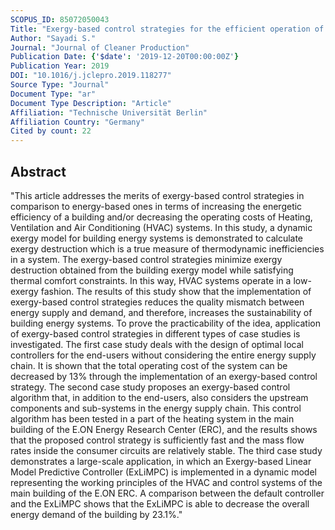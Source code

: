 ```yaml
---
SCOPUS_ID: 85072050043
Title: "Exergy-based control strategies for the efficient operation of building energy systems"
Author: "Sayadi S."
Journal: "Journal of Cleaner Production"
Publication Date: {'$date': '2019-12-20T00:00:00Z'}
Publication Year: 2019
DOI: "10.1016/j.jclepro.2019.118277"
Source Type: "Journal"
Document Type: "ar"
Document Type Description: "Article"
Affiliation: "Technische Universität Berlin"
Affiliation Country: "Germany"
Cited by count: 22
---
```


## Abstract
"This article addresses the merits of exergy-based control strategies in comparison to energy-based ones in terms of increasing the energetic efficiency of a building and/or decreasing the operating costs of Heating, Ventilation and Air Conditioning (HVAC) systems. In this study, a dynamic exergy model for building energy systems is demonstrated to calculate exergy destruction which is a true measure of thermodynamic inefficiencies in a system. The exergy-based control strategies minimize exergy destruction obtained from the building exergy model while satisfying thermal comfort constraints. In this way, HVAC systems operate in a low-exergy fashion. The results of this study show that the implementation of exergy-based control strategies reduces the quality mismatch between energy supply and demand, and therefore, increases the sustainability of building energy systems. To prove the practicability of the idea, application of exergy-based control strategies in different types of case studies is investigated. The first case study deals with the design of optimal local controllers for the end-users without considering the entire energy supply chain. It is shown that the total operating cost of the system can be decreased by 13% through the implementation of an exergy-based control strategy. The second case study proposes an exergy-based control algorithm that, in addition to the end-users, also considers the upstream components and sub-systems in the energy supply chain. This control algorithm has been tested in a part of the heating system in the main building of the E.ON Energy Research Center (ERC), and the results shows that the proposed control strategy is sufficiently fast and the mass flow rates inside the consumer circuits are relatively stable. The third case study demonstrates a large-scale application, in which an Exergy-based Linear Model Predictive Controller (ExLiMPC) is implemented in a dynamic model representing the working principles of the HVAC and control systems of the main building of the E.ON ERC. A comparison between the default controller and the ExLiMPC shows that the ExLiMPC is able to decrease the overall energy demand of the building by 23.1%."
